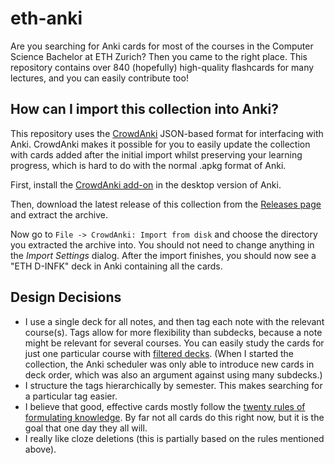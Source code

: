 # eth-anki

Are you searching for Anki cards for most of the courses in the Computer Science Bachelor at ETH Zurich? Then you came to the right place.
This repository contains over 840 (hopefully) high-quality flashcards for many lectures, and you can easily contribute too!

## How can I import this collection into Anki?

This repository uses the [CrowdAnki](https://github.com/Stvad/CrowdAnki) JSON-based format for interfacing with Anki.
CrowdAnki makes it possible for you to easily update the collection with cards added after the initial import whilst preserving your learning progress, which is hard to do with the normal .apkg format of Anki.

First, install the [CrowdAnki add-on](https://ankiweb.net/shared/info/1788670778) in the desktop version of Anki.

Then, download the latest release of this collection from the [Releases page](https://github.com/XYQuadrat/eth-anki/releases) and extract the archive.

Now go to `File -> CrowdAnki: Import from disk` and choose the directory you extracted the archive into. You should not need to change anything in the _Import Settings_ dialog. After the import finishes, you should now see a "ETH D-INFK" deck in Anki containing all the cards.

## Design Decisions

- I use a single deck for all notes, and then tag each note with the relevant course(s). Tags allow for more flexibility than subdecks, because a note might be relevant for several courses. You can easily study the cards for just one particular course with [filtered decks](https://docs.ankiweb.net/filtered-decks.html). (When I started the collection, the Anki scheduler was only able to introduce new cards in deck order, which was also an argument against using many subdecks.)
- I structure the tags hierarchically by semester. This makes searching for a particular tag easier.
- I believe that good, effective cards mostly follow the [twenty rules of formulating knowledge](https://www.supermemo.com/en/blog/twenty-rules-of-formulating-knowledge). By far not all cards do this right now, but it is the goal that one day they all will.
- I really like cloze deletions (this is partially based on the rules mentioned above).
